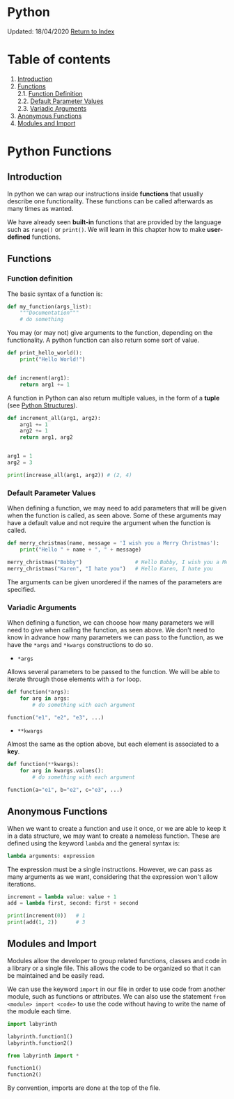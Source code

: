 Python
=========================
Updated: 18/04/2020
[Return to Index](./00_python_index.md)

# Table of contents

1. [Introduction](#introduction)
2. [Functions](#functions)\
2.1. [Function Definition](#function-definition)\
2.2. [Default Parameter Values](#default-parameter-values)\
2.3. [Variadic Arguments](#variadic-arguments)
3. [Anonymous Functions](#anonymous-functions)
4. [Modules and Import](#modules-and-import)

# Python Functions

## Introduction

In python we can wrap our instructions inside **functions** that usually describe one functionality. These functions can be called afterwards as many times as wanted.

We have already seen **built-in** functions that are provided by the language such as ``range()`` or ``print()``. We will learn in this chapter how to make **user-defined** functions.

## Functions

### Function definition

The basic syntax of a function is:

```python
def my_function(args_list):
	"""Documentation"""
	# do something
```

You may (or may not) give arguments to the function, depending on the functionality. A python function can also return some sort of value.

```python
def print_hello_world():
	print("Hello World!")


def increment(arg1):
	return arg1 += 1
```

A function in Python can also return multiple values, in the form of a **tuple** (see [Python Structures](./python_structures.md)).

```python
def increment_all(arg1, arg2):
	arg1 += 1
	arg2 += 1
	return arg1, arg2


arg1 = 1
arg2 = 3

print(increase_all(arg1, arg2)) # (2, 4)
```

### Default Parameter Values

When defining a function, we may need to add parameters that will be given when the function is called, as seen above. Some of these arguments may have a default value and not require the argument when the function is called.

```python
def merry_christmas(name, message = 'I wish you a Merry Christmas'):
	print("Hello " + name + ", " + message)

merry_christmas("Bobby")                 # Hello Bobby, I wish you a Merry Christmas
merry_christmas("Karen", "I hate you")   # Hello Karen, I hate you
```

The arguments can be given unordered if the names of the parameters are specified.

### Variadic Arguments

When defining a function, we can choose how many parameters we will need to give when calling the function, as seen above. We don't need to know in advance how many parameters we can pass to the function, as we have the ``*args`` and ``*kwargs`` constructions to do so.

* ``*args``

Allows several parameters to be passed to the function. We will be able to iterate through those elements with a ``for`` loop.

```python
def function(*args):
    for arg in args:
        # do something with each argument

function("e1", "e2", "e3", ...)
```

* ``**kwargs``

Almost the same as the option above, but each element is associated to a **key**.

```python
def function(**kwargs):
    for arg in kwargs.values():
        # do something with each argument

function(a="e1", b="e2", c="e3", ...)
```

## Anonymous Functions

When we want to create a function and use it once, or we are able to keep it in a data structure, we may want to create a nameless function. These are defined using the keyword ``lambda`` and the general syntax is:

```python
lambda arguments: expression
```

The expression must be a single instructions. However, we can pass as many arguments as we want, considering that the expression won't allow iterations.

```python
increment = lambda value: value + 1
add = lambda first, second: first + second

print(increment(0))   # 1
print(add(1, 2))      # 3
```

## Modules and Import

Modules allow the developer to group related functions, classes and code in a library or a single file. This allows the code to be organized so that it can be maintained and be easily read.

We can use the keyword ``import`` in our file in order to use code from another module, such as functions or attributes. We can also use the statement ``from <module> import <code>`` to use the code without having to write the name of the module each time.

```python
import labyrinth

labyrinth.function1()
labyrinth.function2()

from labyrinth import *

function1()
function2()
```

By convention, imports are done at the top of the file.